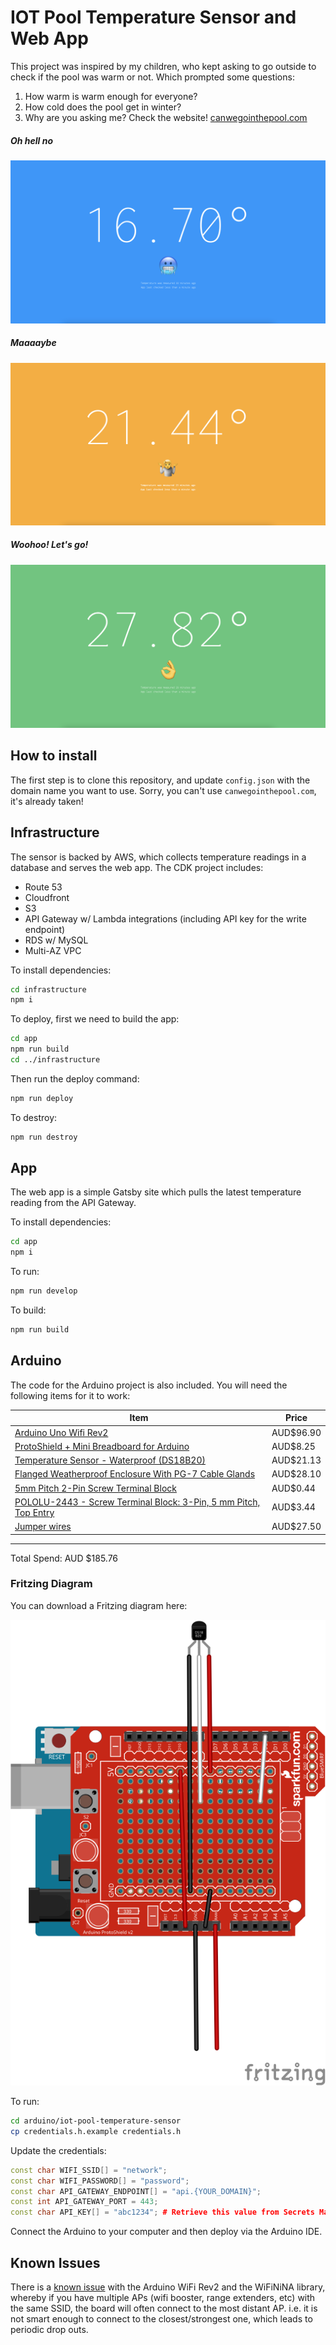 # IOT Pool Temperature Sensor and Web App

This project was inspired by my children, who kept asking to go outside to check if the pool was warm or not. Which prompted some questions:

1) How warm is warm enough for everyone?
2) How cold does the pool get in winter?
3) Why are you asking me? Check the website! [canwegointhepool.com](https://canwegointhepool.com)

##### Oh hell no
![Cold](https://raw.githubusercontent.com/struct78/iot-pool-temperature-sensor/master/app/static/cold.png)

##### Maaaaybe
![Not bad](https://raw.githubusercontent.com/struct78/iot-pool-temperature-sensor/master/app/static/not-bad.png)

##### Woohoo! Let's go!
![Perfect](https://raw.githubusercontent.com/struct78/iot-pool-temperature-sensor/master/app/static/perfect.png)


## How to install
The first step is to clone this repository, and update `config.json` with the domain name you want to use. Sorry, you can't use `canwegointhepool.com`, it's already taken!

## Infrastructure
The sensor is backed by AWS, which collects temperature readings in a database and serves the web app. The CDK project includes:

- Route 53
- Cloudfront
- S3
- API Gateway w/ Lambda integrations (including API key for the write endpoint)
- RDS w/ MySQL
- Multi-AZ VPC

To install dependencies:
```bash
cd infrastructure
npm i
```

To deploy, first we need to build the app:
```bash
cd app
npm run build
cd ../infrastructure
```

Then run the deploy command:
```bash
npm run deploy
```

To destroy:
```bash
npm run destroy
```

## App
The web app is a simple Gatsby site which pulls the latest temperature reading from the API Gateway.

To install dependencies:

```bash
cd app
npm i
```

To run:

```bash
npm run develop
```

To build:

```bash
npm run build
```

## Arduino
The code for the Arduino project is also included. You will need the following items for it to work:

| Item | Price |
-------|---------
[Arduino Uno Wifi Rev2](https://core-electronics.com.au/arduino-uno-wifi-rev2.html) | AUD$96.90
[ProtoShield + Mini Breadboard for Arduino](https://core-electronics.com.au/protoshield-mini-breadboard-for-arduino.html) | AUD$8.25
[Temperature Sensor - Waterproof (DS18B20)](https://core-electronics.com.au/temperature-sensor-waterproof-ds18b20.html) | AUD$21.13
[Flanged Weatherproof Enclosure With PG-7 Cable Glands](https://core-electronics.com.au/flanged-weatherproof-enclosure-with-pg-7-cable-glands.html) | AUD$28.10
[5mm Pitch 2-Pin Screw Terminal Block](https://core-electronics.com.au/2-pin-screw-terminal-block-5mm-pitch.html) | AUD$0.44
[POLOLU-2443 - Screw Terminal Block: 3-Pin, 5 mm Pitch, Top Entry](https://core-electronics.com.au/screw-terminal-block-3-pin-5-mm-pitch-top-entry-4-pack.html) | AUD$3.44
[Jumper wires](https://core-electronics.com.au/jumbo-jumper-wire-kit-for-solderless-breadboard-350-pcs.html) | AUD$27.50
----------------

Total Spend: AUD $185.76

### Fritzing Diagram
You can download a Fritzing diagram here:

![IOT Pool Temperature Sensor Fritzing Diagram](https://raw.githubusercontent.com/struct78/iot-pool-temperature-sensor/master/arduino/diagram.svg)

To run:
```bash
cd arduino/iot-pool-temperature-sensor
cp credentials.h.example credentials.h
```

Update the credentials:
```c++
const char WIFI_SSID[] = "network";
const char WIFI_PASSWORD[] = "password";
const char API_GATEWAY_ENDPOINT[] = "api.{YOUR_DOMAIN}";
const int API_GATEWAY_PORT = 443;
const char API_KEY[] = "abc1234"; # Retrieve this value from Secrets Manager
```

Connect the Arduino to your computer and then deploy via the Arduino IDE.

## Known Issues

There is a [known issue](https://github.com/arduino-libraries/WiFiNINA/issues/200) with the Arduino WiFi Rev2 and the WiFiNiNA library, whereby if you have multiple APs (wifi booster, range extenders, etc) with the same SSID, the board will often connect to the most distant AP. i.e. it is not smart enough to connect to the closest/strongest one, which leads to periodic drop outs.